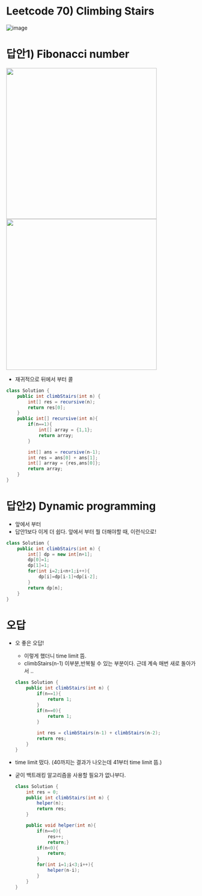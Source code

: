 # Leetcode 70) Climbing Stairs

![image](https://user-images.githubusercontent.com/37058233/127577518-041f48f2-0979-4f74-b5ef-f9055c9a7d32.png)

#  답안1) **Fibonacci number**

<img src ="https://user-images.githubusercontent.com/37058233/127579025-b46404ef-7b64-4b18-b414-84973b16a8ae.png" width =400>

<img src="https://user-images.githubusercontent.com/37058233/127578936-b8d78686-2204-4105-a72b-3005c63c3dbe.png" width = 400>

- 재귀적으로 뒤에서 부터 콜

```java
class Solution {
    public int climbStairs(int n) {
        int[] res = recursive(n);
        return res[0];    
    }
    public int[] recursive(int n){
        if(n==1){
            int[] array = {1,1};
            return array;
        }

        int[] ans = recursive(n-1);
        int res = ans[0] + ans[1];
        int[] array = {res,ans[0]};
        return array;
    }
}
```

# 답안2) Dynamic programming

- 앞에서 부터 
- 답안1보다 이게 더 쉽다. 앞에서 부터 뭘 더해야할 때, 이런식으로!

```java
class Solution {
    public int climbStairs(int n) {
        int[] dp = new int[n+1];
        dp[0]=1;
        dp[1]=1;
        for(int i=2;i<n+1;i++){
            dp[i]=dp[i-1]+dp[i-2];
        }
        return dp[n];
    }
}
```

# 오답

- 오 좋은 오답!

  - 이렇게 했더니 time limit 뜸. 
  - climbStairs(n-1) 이부분,반복될 수 있는 부분이다. 근데 계속 매번 새로 돌아가서 .. 

  ```java
  class Solution {
      public int climbStairs(int n) {
          if(n==1){
              return 1;
          }
          if(n==0){
              return 1;
          }
          
          int res = climbStairs(n-1) + climbStairs(n-2);
          return res;    
      }
  }
  ```

- time limit 떴다. (40까지는 결과가 나오는데 41부터 time limit 뜸.)

- 굳이 백트래킹 알고리즘을 사용할 필요가 없나부다.

  ```java
  class Solution {
      int res = 0;
      public int climbStairs(int n) {
          helper(n);
          return res;    
      }
  
      public void helper(int n){
          if(n==0){
              res++;
              return;}
          if(n<0){
              return;
          }
          for(int i=1;i<3;i++){
              helper(n-i);
          }
      }
  }
  ```

  

